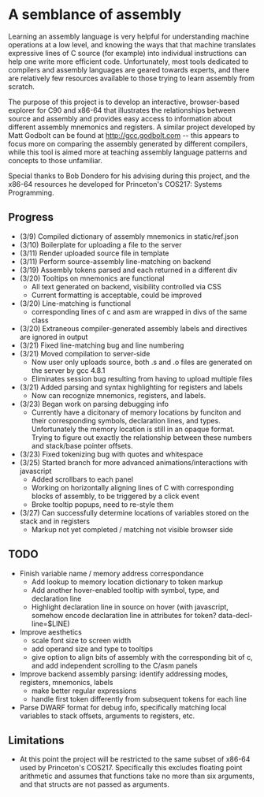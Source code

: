 # A semblance of assembly
Learning an assembly language is very helpful for understanding machine operations at a low level, and knowing the ways that that machine translates expressive lines of C source (for example) into individual instructions can help one write more efficient code.
Unfortunately, most tools dedicated to compilers and assembly languages are geared towards experts, and there are relatively few resources available to those trying to learn assembly from scratch.

The purpose of this project is to develop an interactive, browser-based explorer for C90 and x86-64 that illustrates the relationships between source and assembly and provides easy access to information about different assembly mnemonics and registers.
A similar project developed by Matt Godbolt can be found at http://gcc.godbolt.com -- this appears to focus more on comparing the assembly generated by different compilers, while this tool is aimed more at teaching assembly language patterns and concepts to those unfamiliar.

Special thanks to Bob Dondero for his advising during this project, and the x86-64 resources he developed for Princeton's COS217: Systems Programming.

## Progress
* (3/9)  Compiled dictionary of assembly mnemonics in static/ref.json
* (3/10) Boilerplate for uploading a file to the server
* (3/11) Render uploaded source file in template
* (3/11) Perform source-assembly line-matching on backend
* (3/19) Assembly tokens parsed and each returned in a different div
* (3/20) Tooltips on mnemonics are functional
  - All text generated on backend, visibility controlled via CSS
  - Current formatting is acceptable, could be improved
* (3/20) Line-matching is functional
  - corresponding lines of c and asm are wrapped in divs of the same class
* (3/20) Extraneous compiler-generated assembly labels and directives are ignored in output
* (3/21) Fixed line-matching bug and line numbering
* (3/21) Moved compilation to server-side
  - Now user only uploads source, both .s and .o files are generated on the server by gcc 4.8.1
  - Eliminates session bug resulting from having to upload multiple files
* (3/21) Added parsing and syntax highlighting for registers and labels
  - Now can recognize mnemonics, registers, and labels.
* (3/23) Began work on parsing debugging info
  - Currently have a dicitonary of memory locations by funciton and their corresponding symbols, declaration lines, and types.  Unfortunately the memory location is still in an opaque format.  Trying to figure out exactly the relationship between these numbers and stack/base pointer offsets.
* (3/23) Fixed tokenizing bug with quotes and whitespace
* (3/25) Started branch for more advanced animations/interactions with javascript
  - Added scrollbars to each panel
  - Working on horizontally aligning lines of C with corresponding blocks of assembly, to be triggered by a click event
  - Broke tooltip popups, need to re-style them
* (3/27) Can successfully determine locations of variables stored on the stack and in registers
  - Markup not yet completed / matching not visible browser side

## TODO
* Finish variable name / memory address correspondance
  - Add lookup to memory location dictionary to token markup
  - Add another hover-enabled tooltip with symbol, type, and declaration line
  - Highlight declaration line in source on hover (with javascript, somehow encode declaration line in attributes for token? data-decl-line=$LINE)
* Improve aesthetics
  - scale font size to screen width
  - add operand size and type to tooltips
  - give option to align bits of assembly with the corresponding bit of c, and add independent scrolling to the C/asm panels
* Improve backend assembly parsing: identify addressing modes, registers, mnemonics, labels
  - make better regular expressions
  - handle first token differently from subsequent tokens for each line
* Parse DWARF format for debug info, specifically matching local variables to stack offsets, arguments to registers, etc.

## Limitations
* At this point the project will be restricted to the same subset of x86-64 used by Princeton's COS217.  Specifically this excludes floating point arithmetic and assumes that functions take no more than six arguments, and that structs are not passed as arguments.

